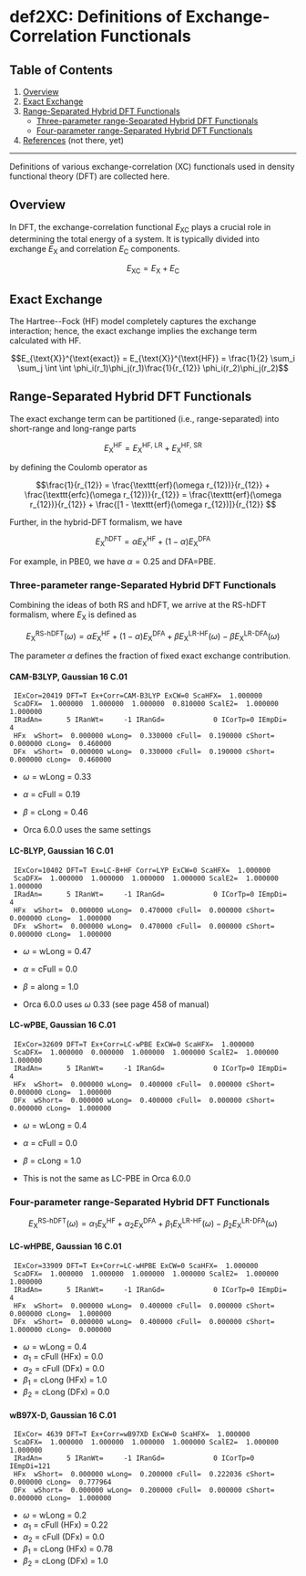 # def2XC: Definitions of Exchange-Correlation Functionals

## Table of Contents
1. [Overview](#overview)
2. [Exact Exchange](#exact-exchange)
3. [Range-Separated Hybrid DFT Functionals](#range-separated-hybrid-dft-functionals)
   - [Three-parameter range-Separated Hybrid DFT Functionals](#three-parameter-range-separated-hybrid-dft-functionals)
   - [Four-parameter range-Separated Hybrid DFT Functionals](#four-parameter-range-separated-hybrid-dft-functionals)
4. [References](#references) (not there, yet)

---

Definitions of various exchange-correlation (XC) functionals used in density functional theory (DFT) are collected here.

## Overview

In DFT, the exchange-correlation functional $E_{\text{XC}}$ plays a crucial role in determining the total energy of a system. It is typically divided into exchange $E_{\text{X}}$ and correlation $E_{\text{C}}$ components.

$$ E_{\text{XC}} = E_{\text{X}} + E_{\text{C}} $$

## Exact Exchange

The Hartree--Fock (HF) model completely captures the exchange interaction; hence, the exact exchange implies the exchange term calculated with HF.

$$E_{\text{X}}^{\text{exact}} = E_{\text{X}}^{\text{HF}} = \frac{1}{2} \sum_i \sum_j \int \int \phi_i(r_1)\phi_j(r_1)\frac{1}{r_{12}} \phi_i(r_2)\phi_j(r_2)$$


## Range-Separated Hybrid DFT Functionals

The exact exchange term can be partitioned (i.e., range-separated) into short-range and long-range parts

$$ E_{\text{X}}^{\text{HF}} = E_{\text{X}}^{\text{HF, LR}} + E_{\text{X}}^{\text{HF, SR}}$$

by defining the Coulomb operator as

$$\frac{1}{r_{12}} = \frac{\texttt{erf}(\omega r_{12})}{r_{12}} + \frac{\texttt{erfc}(\omega r_{12})}{r_{12}} = \frac{\texttt{erf}(\omega r_{12})}{r_{12}} + \frac{[1 - \texttt{erf}(\omega r_{12})]}{r_{12}} $$

Further, in the hybrid-DFT formalism, we have

$$ E_{\text{X}}^{\text{hDFT}} = \alpha E_{\text{X}}^{\text{HF}} + (1 - \alpha) E_{\text{X}}^{\text{DFA}}  $$

For example, in PBE0, we have $\alpha=0.25$ and DFA=PBE.

### Three-parameter range-Separated Hybrid DFT Functionals

Combining the ideas of both RS and hDFT, we arrive at the RS-hDFT formalism, where $E_{\text{X}}$ is defined as

$$ E_{\text{X}}^{\text{RS-hDFT}} (\omega) = \alpha E_{\text{X}}^{\text{HF}} + (1 - \alpha) E_{\text{X}}^{\text{DFA}} + \beta E_{\text{X}}^{\text{LR-HF}} (\omega) - \beta E_{\text{X}}^{\text{LR-DFA}} (\omega)  $$

The parameter $\alpha$ defines the fraction of fixed exact exchange contribution.

#### CAM-B3LYP, Gaussian 16 C.01
```
 IExCor=20419 DFT=T Ex+Corr=CAM-B3LYP ExCW=0 ScaHFX=  1.000000
 ScaDFX=  1.000000  1.000000  1.000000  0.810000 ScalE2=  1.000000  1.000000
 IRadAn=      5 IRanWt=     -1 IRanGd=            0 ICorTp=0 IEmpDi=  4
 HFx  wShort=  0.000000 wLong=  0.330000 cFull=  0.190000 cShort=  0.000000 cLong=  0.460000
 DFx  wShort=  0.000000 wLong=  0.330000 cFull=  0.190000 cShort=  0.000000 cLong=  0.460000
```

- $\omega$ = wLong = 0.33
- $\alpha$ = cFull = 0.19
- $\beta$ = cLong = 0.46

- Orca 6.0.0 uses the same settings

#### LC-BLYP, Gaussian 16 C.01
```
 IExCor=10402 DFT=T Ex=LC-B+HF Corr=LYP ExCW=0 ScaHFX=  1.000000
 ScaDFX=  1.000000  1.000000  1.000000  1.000000 ScalE2=  1.000000  1.000000
 IRadAn=      5 IRanWt=     -1 IRanGd=            0 ICorTp=0 IEmpDi=  4
 HFx  wShort=  0.000000 wLong=  0.470000 cFull=  0.000000 cShort=  0.000000 cLong=  1.000000
 DFx  wShort=  0.000000 wLong=  0.470000 cFull=  0.000000 cShort=  0.000000 cLong=  1.000000
```

- $\omega$ = wLong = 0.47
- $\alpha$ = cFull = 0.0
- $\beta$ = along = 1.0

- Orca 6.0.0 uses  $\omega$ 0.33 (see page 458 of manual)
  
#### LC-wPBE, Gaussian 16 C.01
```
 IExCor=32609 DFT=T Ex+Corr=LC-wPBE ExCW=0 ScaHFX=  1.000000
 ScaDFX=  1.000000  0.000000  1.000000  1.000000 ScalE2=  1.000000  1.000000
 IRadAn=      5 IRanWt=     -1 IRanGd=            0 ICorTp=0 IEmpDi=  4
 HFx  wShort=  0.000000 wLong=  0.400000 cFull=  0.000000 cShort=  0.000000 cLong=  1.000000
 DFx  wShort=  0.000000 wLong=  0.400000 cFull=  0.000000 cShort=  0.000000 cLong=  1.000000
```

- $\omega$ = wLong = 0.4
- $\alpha$ = cFull = 0.0
- $\beta$ = cLong = 1.0
  
- This is not the same as LC-PBE in Orca 6.0.0

### Four-parameter range-Separated Hybrid DFT Functionals

$$ E_{\text{X}}^{\text{RS-hDFT}} (\omega) = \alpha_1 E_{\text{X}}^{\text{HF}} + \alpha_2 E_{\text{X}}^{\text{DFA}} + \beta_1 E_{\text{X}}^{\text{LR-HF}} (\omega) - \beta_2 E_{\text{X}}^{\text{LR-DFA}} (\omega)  $$

#### LC-wHPBE, Gaussian 16 C.01
```
 IExCor=33909 DFT=T Ex+Corr=LC-wHPBE ExCW=0 ScaHFX=  1.000000
 ScaDFX=  1.000000  1.000000  1.000000  1.000000 ScalE2=  1.000000  1.000000
 IRadAn=      5 IRanWt=     -1 IRanGd=            0 ICorTp=0 IEmpDi=  4
 HFx  wShort=  0.000000 wLong=  0.400000 cFull=  0.000000 cShort=  0.000000 cLong=  1.000000
 DFx  wShort=  0.000000 wLong=  0.400000 cFull=  0.000000 cShort=  1.000000 cLong=  0.000000
```

- $\omega$ = wLong = 0.4
- $\alpha_1$ = cFull (HFx) = 0.0
- $\alpha_2$ = cFull (DFx) = 0.0 
- $\beta_1$ = cLong (HFx) = 1.0
- $\beta_2$ = cLong (DFx) = 0.0
  
#### wB97X-D, Gaussian 16 C.01
```
 IExCor= 4639 DFT=T Ex+Corr=wB97XD ExCW=0 ScaHFX=  1.000000
 ScaDFX=  1.000000  1.000000  1.000000  1.000000 ScalE2=  1.000000  1.000000
 IRadAn=      5 IRanWt=     -1 IRanGd=            0 ICorTp=0 IEmpDi=121
 HFx  wShort=  0.000000 wLong=  0.200000 cFull=  0.222036 cShort=  0.000000 cLong=  0.777964
 DFx  wShort=  0.000000 wLong=  0.200000 cFull=  0.000000 cShort=  0.000000 cLong=  1.000000
```

- $\omega$ = wLong = 0.2
- $\alpha_1$ = cFull (HFx) = 0.22
- $\alpha_2$ = cFull (DFx) = 0.0 
- $\beta_1$ = cLong (HFx) = 0.78
- $\beta_2$ = cLong (DFx) = 1.0
